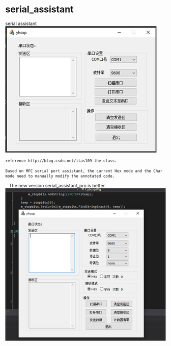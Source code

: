 # serial_assistant
serial assistant  
![Image Text](https://raw.githubusercontent.com/NikofoxS/serial_assistant/master/yhcxp/serial_assistant.JPG)  

    reference http://blog.csdn.net/itas109 the class.
    
    Based on MFC serial port assistant, the current Hex mode and the Char mode need to manually modify the annotated code.
    The new version serial_assistant_pro is better.  
    ![Image Text](https://raw.githubusercontent.com/NikofoxS/serial_assistant/master/serial_assistant_pro/yhcxp/yhcxp.PNG)

